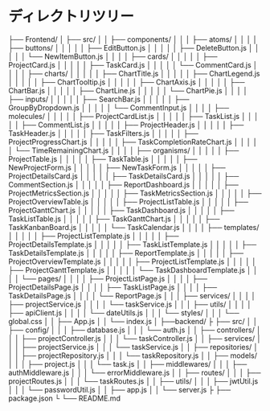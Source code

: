 # ディレクトリツリー

├── Frontend/
│ ├── src/
│ │ ├── components/
│ │ │ ├── atoms/
│ │ │ │ ├── buttons/
│ │ │ │ │ ├── EditButton.js
│ │ │ │ │ ├── DeleteButton.js
│ │ │ │ │ └── NewItemButton.js
│ │ │ │ ├── cards/
│ │ │ │ │ ├── ProjectCard.js
│ │ │ │ │ ├── TaskCard.js
│ │ │ │ │ └── CommentCard.js
│ │ │ │ ├── charts/
│ │ │ │ │ ├── ChartTitle.js
│ │ │ │ │ ├── ChartLegend.js
│ │ │ │ │ ├── ChartTooltip.js
│ │ │ │ │ ├── ChartAxis.js
│ │ │ │ │ ├── ChartBar.js
│ │ │ │ │ ├── ChartLine.js
│ │ │ │ │ └── ChartPie.js
│ │ │ │ ├── inputs/
│ │ │ │ │ ├── SearchBar.js
│ │ │ │ │ ├── GroupByDropdown.js
│ │ │ │ │ └── CommentInput.js
│ │ │ │ ├── molecules/
│ │ │ │ │ ├── ProjectCardList.js
│ │ │ │ │ ├── TaskList.js
│ │ │ │ │ ├── CommentList.js
│ │ │ │ │ ├── ProjectHeader.js
│ │ │ │ │ ├── TaskHeader.js
│ │ │ │ │ ├── TaskFilters.js
│ │ │ │ │ ├── ProjectProgressChart.js
│ │ │ │ │ ├── TaskCompletionRateChart.js
│ │ │ │ │ └── TimeRemainingChart.js
│ │ │ │ ├── organisms/
│ │ │ │ │ ├── ProjectTable.js
│ │ │ │ │ ├── TaskTable.js
│ │ │ │ │ ├── NewProjectForm.js
│ │ │ │ │ ├── NewTaskForm.js
│ │ │ │ │ ├── ProjectDetailsCard.js
│ │ │ │ │ ├── TaskDetailsCard.js
│ │ │ │ │ ├── CommentSection.js
│ │ │ │ │ ├── ReportDashboard.js
│ │ │ │ │ ├── ProjectMetricsSection.js
│ │ │ │ │ ├── TaskMetricsSection.js
│ │ │ │ │ ├── ProjectOverviewTable.js
│ │ │ │ │ ├── ProjectListTable.js
│ │ │ │ │ ├── ProjectGanttChart.js
│ │ │ │ │ ├── TaskDashboard.js
│ │ │ │ │ ├── TaskListTable.js
│ │ │ │ │ ├── TaskGanttChart.js
│ │ │ │ │ ├── TaskKanbanBoard.js
│ │ │ │ │ └── TaskCalendar.js
│ │ │ │ ├── templates/
│ │ │ │ │ ├── ProjectListTemplate.js
│ │ │ │ │ ├── ProjectDetailsTemplate.js
│ │ │ │ │ ├── TaskListTemplate.js
│ │ │ │ │ ├── TaskDetailsTemplate.js
│ │ │ │ │ ├── ReportTemplate.js
│ │ │ │ │ ├── ProjectOverviewTemplate.js
│ │ │ │ │ ├── ProjectListTemplate.js
│ │ │ │ │ ├── ProjectGanttTemplate.js
│ │ │ │ │ └── TaskDashboardTemplate.js
│ │ │ │ └── pages/
│ │ │ │ ├── ProjectListPage.js
│ │ │ │ ├── ProjectDetailsPage.js
│ │ │ │ ├── TaskListPage.js
│ │ │ │ ├── TaskDetailsPage.js
│ │ │ │ └── ReportPage.js
│ │ │ ├── services/
│ │ │ │ ├── projectService.js
│ │ │ │ └── taskService.js
│ │ │ ├── utils/
│ │ │ │ ├── apiClient.js
│ │ │ │ └── dateUtils.js
│ │ │ └── styles/
│ │ │ └── global.css
│ │ ├── App.js
│ │ └── index.js
│
├──backend/
├ ├── src/
│ │ ├── config/
│ │ │ ├── database.js
│ │ │ └── auth.js
│ │ ├── controllers/
│ │ │ ├── projectController.js
│ │ │ └── taskController.js
│ │ ├── services/
│ │ │ ├── projectService.js
│ │ │ └── taskService.js
│ │ ├── repositories/
│ │ │ ├── projectRepository.js
│ │ │ └── taskRepository.js
│ │ ├── models/
│ │ │ ├── project.js
│ │ │ └── task.js
│ │ ├── middlewares/
│ │ │ ├── authMiddleware.js
│ │ │ └── errorMiddleware.js
│ │ ├── routes/
│ │ │ ├── projectRoutes.js
│ │ │ └── taskRoutes.js
│ │ ├── utils/
│ │ │ ├── jwtUtil.js
│ │ │ └── passwordUtil.js
│ │ ├── app.js
│ │ └── server.js
├ ├── package.json
└ └── README.md
